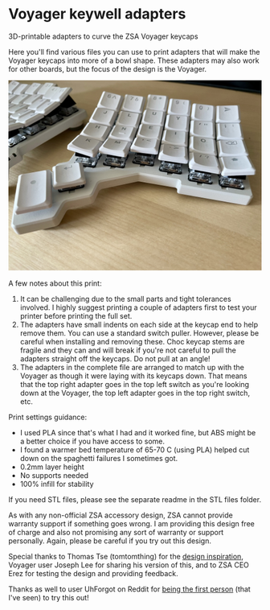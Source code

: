 # Voyager keywell adapters
3D-printable adapters to curve the ZSA Voyager keycaps

Here you'll find various files you can use to print adapters that will make the Voyager keycaps into more of a bowl shape. These adapters may also work for other boards, but the focus of the design is the Voyager. 

![Keywell adapters](/adapters_close.jpg)

A few notes about this print:
1. It can be challenging due to the small parts and tight tolerances involved. I highly suggest printing a couple of adapters first to test your printer before printing the full set.
2. The adapters have small indents on each side at the keycap end to help remove them. You can use a standard switch puller. However, please be careful when installing and removing these. Choc keycap stems are fragile and they can and will break if you're not careful to pull the adapters straight off the keycaps. Do not pull at an angle!
3. The adapters in the complete file are arranged to match up with the Voyager as though it were laying with its keycaps down. That means that the top right adapter goes in the top left switch as you're looking down at the Voyager, the top left adapter goes in the top right switch, etc. 

Print settings guidance:
- I used PLA since that's what I had and it worked fine, but ABS might be a better choice if you have access to some. 
- I found a warmer bed temperature of 65-70 C (using PLA) helped cut down on the spaghetti failures I sometimes got. 
- 0.2mm layer height
- No supports needed
- 100% infill for stability

If you need STL files, please see the separate readme in the STL files folder. 

As with any non-official ZSA accessory design, ZSA cannot provide warranty support if something goes wrong. I am providing this design free of charge and also not promising any sort of warranty or support personally. Again, please be careful if you try out this design. 

Special thanks to Thomas Tse (tomtomthing) for the [design inspiration](https://www.thingiverse.com/thing:5932496), Voyager user Joseph Lee for sharing his version of this, and to ZSA CEO Erez for testing the design and providing feedback. 

Thanks as well to user UhForgot on Reddit for [being the first person](https://www.reddit.com/r/zsaVoyager/comments/1fjhtz1/1_year_with_the_zsa_voyager/) (that I've seen) to try this out!

